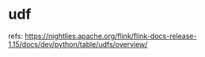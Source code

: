 # udf

refs:
https://nightlies.apache.org/flink/flink-docs-release-1.15/docs/dev/python/table/udfs/overview/